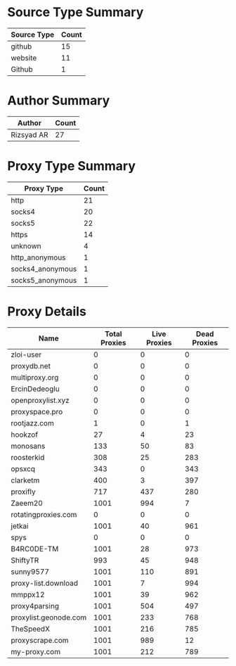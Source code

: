# Source Type Summary

| Source Type | Count |
|-------------|-------|
| github | 15 |
| website | 11 |
| Github | 1 |


# Author Summary

| Author | Count |
|--------|-------|
| Rizsyad AR | 27 |


# Proxy Type Summary

| Proxy Type | Count |
|------------|-------|
| http | 21 |
| socks4 | 20 |
| socks5 | 22 |
| https | 14 |
| unknown | 4 |
| http_anonymous | 1 |
| socks4_anonymous | 1 |
| socks5_anonymous | 1 |


# Proxy Details

| Name | Total Proxies | Live Proxies | Dead Proxies |
|------|---------------|--------------|---------------|
| zloi-user | 0 | 0 | 0 |
| proxydb.net | 0 | 0 | 0 |
| multiproxy.org | 0 | 0 | 0 |
| ErcinDedeoglu | 0 | 0 | 0 |
| openproxylist.xyz | 0 | 0 | 0 |
| proxyspace.pro | 0 | 0 | 0 |
| rootjazz.com | 1 | 0 | 1 |
| hookzof | 27 | 4 | 23 |
| monosans | 133 | 50 | 83 |
| roosterkid | 308 | 25 | 283 |
| opsxcq | 343 | 0 | 343 |
| clarketm | 400 | 3 | 397 |
| proxifly | 717 | 437 | 280 |
| Zaeem20 | 1001 | 994 | 7 |
| rotatingproxies.com | 0 | 0 | 0 |
| jetkai | 1001 | 40 | 961 |
| spys | 0 | 0 | 0 |
| B4RC0DE-TM | 1001 | 28 | 973 |
| ShiftyTR | 993 | 45 | 948 |
| sunny9577 | 1001 | 110 | 891 |
| proxy-list.download | 1001 | 7 | 994 |
| mmppx12 | 1001 | 39 | 962 |
| proxy4parsing | 1001 | 504 | 497 |
| proxylist.geonode.com | 1001 | 233 | 768 |
| TheSpeedX | 1001 | 216 | 785 |
| proxyscrape.com | 1001 | 989 | 12 |
| my-proxy.com | 1001 | 212 | 789 |

